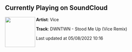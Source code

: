 ## Currently Playing on SoundCloud

[<img align="left" width="100" src="https://i1.sndcdn.com/artworks-000053843764-lzgabb-t500x500.jpg">](https://soundcloud.com/djvice/dwntwn-stood-me-up-vice-remix)

**Artist**: Vice 

**Track**: DWNTWN - Stood Me Up (Vice Remix)

Last updated at 05/08/2022 10:16
